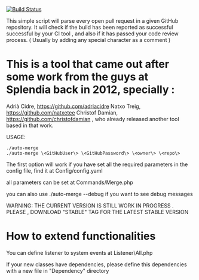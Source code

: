 [![Build Status](https://travis-ci.org/fpalomo/auto-pull-request-merger.png)](https://travis-ci.org/fpalomo/auto-pull-request-merger)

This simple script will parse every open pull request in a given GitHub repository. It will check if the build has been reported as successful
successful by your CI tool , and also if it has passed your code review process. ( Usually by adding any special character as a comment )



This is a tool that came out after some work from the guys at Splendia back in 2012, specially :
=====
Adrià Cidre, https://github.com/adriacidre
Natxo Treig, https://github.com/natxetee
Christof Damian, https://github.com/christofdamian , who already released another tool based in that work.


USAGE:

    ./auto-merge 
    ./auto-merge \<GitHubUser\> \<GitHubPassword\> \<owner\> \<repo\>

  The first option will work if you have set all the required parameters in the config file, find it at Config/config.yaml
    

all parameters can be set at Commands/Merge.php
  
  you can also use ./auto-merge --debug if you want to see debug messages


WARNING: THE CURRENT VERSION IS STILL WORK IN PROGRESS . PLEASE , DOWNLOAD "STABLE" TAG FOR THE LATEST STABLE VERSION



How to extend functionalities
=====

You can define listener to system events at Listener\All.php

If your new classes have dependencies, please define this dependencies with a new file in "Dependency" directory
